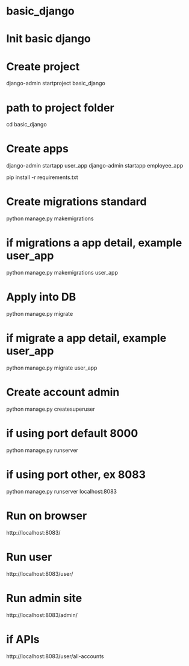# basic_django
# Init basic django
# Create project
django-admin startproject basic_django

# path to project folder
cd basic_django

# Create apps
django-admin startapp user_app
django-admin startapp employee_app

pip install -r requirements.txt

# Create migrations standard
python manage.py makemigrations
# if migrations a app detail, example user_app
python manage.py makemigrations user_app

# Apply into DB
python manage.py migrate
# if migrate a app detail, example user_app
python manage.py migrate user_app

# Create account admin
python manage.py createsuperuser

# if using port default 8000
python manage.py runserver
# if using port other, ex 8083
python manage.py runserver localhost:8083

# Run on browser
http://localhost:8083/

# Run user
http://localhost:8083/user/

# Run admin site
http://localhost:8083/admin/

# if APIs
http://localhost:8083/user/all-accounts


